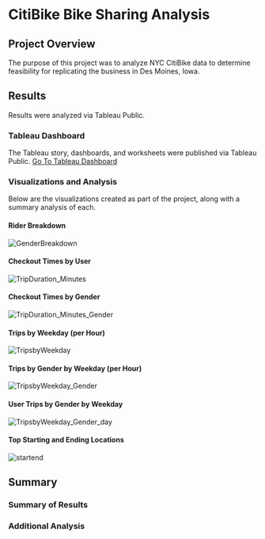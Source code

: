 # CitiBike Bike Sharing Analysis

## Project Overview
The purpose of this project was to analyze NYC CitiBike data to determine feasibility for replicating the business in Des Moines, Iowa. 

## Results
Results were analyzed via Tableau Public. 
### Tableau Dashboard
The Tableau story, dashboards, and worksheets were published via Tableau Public. [Go To Tableau Dashboard](https://public.tableau.com/shared/DZKTX9YSY?:display_count=n&:origin=viz_share_link)

### Visualizations and Analysis
Below are the visualizations created as part of the project, along with a summary analysis of each. 

#### Rider Breakdown
![GenderBreakdown](https://user-images.githubusercontent.com/93630042/155852937-264f021c-0918-479b-a506-8dada7e3c8c2.png)
<br>

#### Checkout Times by User
![TripDuration_Minutes](https://user-images.githubusercontent.com/93630042/155852971-7cf9604a-f801-4de3-810c-b9c90ee4ab9a.png)
<br>

#### Checkout Times by Gender
![TripDuration_Minutes_Gender](https://user-images.githubusercontent.com/93630042/155852972-fb6fee47-55ff-45da-b4fe-827a6953aa90.png)
<br>

#### Trips by Weekday (per Hour)
![TripsbyWeekday](https://user-images.githubusercontent.com/93630042/155852986-cc31c690-98ce-4292-916f-38ca33b2bf69.png)
<br>

#### Trips by Gender by Weekday (per Hour)
![TripsbyWeekday_Gender](https://user-images.githubusercontent.com/93630042/155852990-9d5f7be8-450e-4e13-b5a1-56b364741edf.png)
<br>

#### User Trips by Gender by Weekday
![TripsbyWeekday_Gender_day](https://user-images.githubusercontent.com/93630042/155852994-904bbaf7-6318-4f6b-8d23-4d9d054a2b17.png)
<br>

#### Top Starting and Ending Locations
![startend](https://user-images.githubusercontent.com/93630042/155852939-dd40c926-1c95-43a9-807f-e8cdb919dd5a.png)
<br>


## Summary
### Summary of Results
### Additional Analysis
